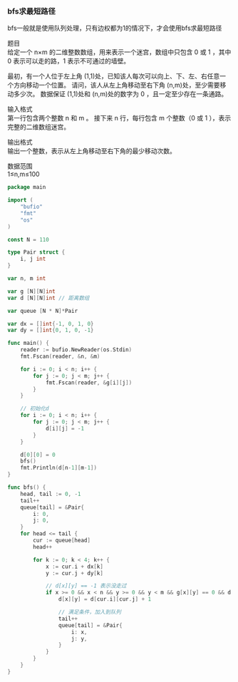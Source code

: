 ### bfs求最短路径      
bfs一般就是使用队列处理，只有边权都为1的情况下，才会使用bfs求最短路径  




题目  
给定一个 n×m 的二维整数数组，用来表示一个迷宫，数组中只包含 0 或 1 ，其中 0 表示可以走的路，1 表示不可通过的墙壁。

最初，有一个人位于左上角 (1,1)处，已知该人每次可以向上、下、左、右任意一个方向移动一个位置。 
请问，该人从左上角移动至右下角 (n,m)处，至少需要移动多少次。 
数据保证 (1,1)处和 (n,m)处的数字为 0 ，且一定至少存在一条通路。

输入格式   
第一行包含两个整数 n 和 m 。 接下来 n 行，每行包含 m 个整数（0 或 1 ），表示完整的二维数组迷宫。

输出格式   
输出一个整数，表示从左上角移动至右下角的最少移动次数。

数据范围   
1≤n,m≤100

```go
package main

import (
	"bufio"
	"fmt"
	"os"
)

const N = 110

type Pair struct {
	i, j int
}

var n, m int

var g [N][N]int
var d [N][N]int // 距离数组

var queue [N * N]*Pair

var dx = []int{-1, 0, 1, 0}
var dy = []int{0, 1, 0, -1}

func main() {
	reader := bufio.NewReader(os.Stdin)
	fmt.Fscan(reader, &n, &m)

	for i := 0; i < n; i++ {
		for j := 0; j < m; j++ {
			fmt.Fscan(reader, &g[i][j])
		}
	}

	// 初始化d
	for i := 0; i < n; i++ {
		for j := 0; j < m; j++ {
			d[i][j] = -1
		}
	}

	d[0][0] = 0
	bfs()
	fmt.Println(d[n-1][m-1])
}

func bfs() {
	head, tail := 0, -1
	tail++
	queue[tail] = &Pair{
		i: 0,
		j: 0,
	}
	for head <= tail {
		cur := queue[head]
		head++

		for k := 0; k < 4; k++ {
			x := cur.i + dx[k]
			y := cur.j + dy[k]

			// d[x][y] == -1 表示没走过
			if x >= 0 && x < n && y >= 0 && y < m && g[x][y] == 0 && d[x][y] == -1 {
				d[x][y] = d[cur.i][cur.j] + 1

				// 满足条件，加入到队列
				tail++
				queue[tail] = &Pair{
					i: x,
					j: y,
				}
			}
		}
	}
}
```

